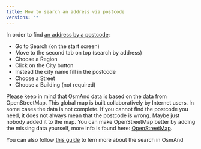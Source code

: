 ```yaml
---
title: How to search an address via postcode
versions: '*'
---
```


In order to find [an address by a
postcode](https://osmand.net/features/find-something-on-map#Find_by_address_A):

-   Go to Search (on the start screen)
-   Move to the second tab on top (search by address)
-   Choose a Region
-   Click on the City button
-   Instead the city name fill in the postcode
-   Choose a Street
-   Choose a Building (not required)

Please keep in mind that OsmAnd data is based on the data from
OpenStreetMap. This global map is built collaboratively by Internet
users. In some cases the data is not complete. If you cannot find the
postcode you need, it does not always mean that the postcode is wrong.
Maybe just nobody added it to the map. You can make OpenStreetMap better
by adding the missing data yourself, more info is found here:
[OpenStreetMap](https://www.openstreetmap.org/).

You can also follow [this
guide](https://osmand.net/features/find-something-on-map) to lern more
about the search in OsmAnd
